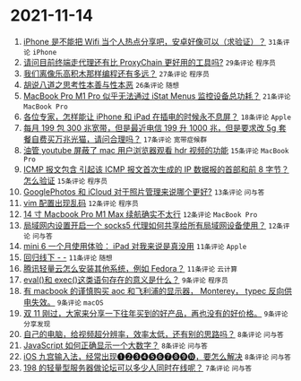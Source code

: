# 2021-11-14

1. [iPhone 是不能把 Wifi 当个人热点分享吧，安卓好像可以（求验证）？](https://www.v2ex.com/t/815295) `31条评论` `iPhone`
1. [请问目前终端走代理还有比 ProxyChain 更好用的工具吗?](https://www.v2ex.com/t/815289) `29条评论` `程序员`
1. [我们离像乐高积木那样编程还有多远？](https://www.v2ex.com/t/815228) `27条评论` `程序员`
1. [胡说八道之思考性本善与性本恶](https://www.v2ex.com/t/815248) `26条评论` `随想`
1. [MacBook Pro M1 Pro 似乎无法通过 iStat Menus 监控设备总功耗？](https://www.v2ex.com/t/815264) `21条评论` `MacBook Pro`
1. [各位专家，怎样能让 iPhone 和 iPad 在插电的时候永不息屏？](https://www.v2ex.com/t/815227) `18条评论` `Apple`
1. [每月 199 包 300 兆宽带，但是最近电信 199 升 1000 兆，但是要求改 5g 套餐自费买万兆光猫，请问合理吗？](https://www.v2ex.com/t/815231) `17条评论` `宽带症候群`
1. [油管 youtube 屏蔽了 mac 用户浏览器观看 hdr 视频的功能](https://www.v2ex.com/t/815311) `15条评论` `MacBook Pro`
1. [ICMP 报文包含 引起该 ICMP 报文首次生成的 IP 数据报的首部和前 8 字节？怎么验证](https://www.v2ex.com/t/815287) `15条评论` `程序员`
1. [GooglePhotos 和 iCloud 对于照片管理来说哪个更好?](https://www.v2ex.com/t/815239) `13条评论` `问与答`
1. [vim 配置出现乱码](https://www.v2ex.com/t/815308) `12条评论` `程序员`
1. [14 寸 Macbook Pro M1 Max 续航确实不太行](https://www.v2ex.com/t/815283) `12条评论` `MacBook Pro`
1. [局域网内设置开启一个 socks5 代理如何共享给所有局域网设备使用？](https://www.v2ex.com/t/815252) `12条评论` `问与答`
1. [mini 6 一个月使用体验： iPad 对我来说是真没用](https://www.v2ex.com/t/815317) `11条评论` `Apple`
1. [回归线下 - -](https://www.v2ex.com/t/815293) `11条评论` `随想`
1. [腾讯轻量云怎么安装其他系统，例如 Fedora？](https://www.v2ex.com/t/815277) `11条评论` `云计算`
1. [eval()和 exec()这类语句存在的意义是什么？](https://www.v2ex.com/t/815305) `9条评论` `程序员`
1. [有 macbook 的谨慎购买 aoc 和飞利浦的显示器， Monterey， typec 反向供电失效。](https://www.v2ex.com/t/815286) `9条评论` `macOS`
1. [双 11 刚过，大家来分享一下往年买到的好产品，再也没有的好价格。](https://www.v2ex.com/t/815271) `9条评论` `分享发现`
1. [自己的电脑，给视频超分辨率，效率太低，还有别的思路吗？](https://www.v2ex.com/t/815290) `8条评论` `问与答`
1. [JavaScript 如何正确显示一个大数字？](https://www.v2ex.com/t/815255) `8条评论` `问与答`
1. [iOS 九宫输入法，经常出现❶❷❸❹❺❻❼❽❾❿，要怎么解决](https://www.v2ex.com/t/815243) `8条评论` `问与答`
1. [198 的轻量型服务器做论坛可以多少人同时在线呢？](https://www.v2ex.com/t/815291) `7条评论` `问与答`
